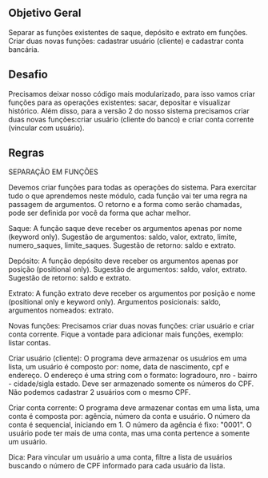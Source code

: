## Objetivo Geral

Separar as funções existentes de saque, depósito e extrato em funções. Criar duas novas funções: cadastrar usuário (cliente) e cadastrar conta bancária.

## Desafio

Precisamos deixar nosso código mais modularizado, para isso vamos criar funções para as operações existentes: sacar, depositar e visualizar histórico. Além disso, para a versão 2 do nosso sistema precisamos criar duas novas funções:criar usuário (cliente do banco) e criar conta corrente (vincular com usuário).

## Regras

SEPARAÇÃO EM FUNÇÕES

Devemos criar funções para todas as operações do sistema. Para exercitar tudo o que aprendemos neste módulo, cada função vai ter uma regra na passagem de argumentos. O retorno e a forma como serão chamadas, pode ser definida por você da forma que achar melhor.

Saque:
A função saque deve receber os argumentos apenas por nome (keyword only). Sugestão de argumentos: saldo, valor, extrato, limite, numero_saques, limite_saques. Sugestão de retorno: saldo e extrato.

Depósito:
A função depósito deve receber os argumentos apenas por posição (positional only). Sugestão de argumentos: saldo, valor, extrato. Sugestão de retorno: saldo e extrato.

Extrato:
A função extrato deve receber os argumentos por posição e nome (positional only e keyword only). Argumentos posicionais: saldo, argumentos nomeados: extrato.

Novas funções:
Precisamos criar duas novas funções: criar usuário e criar conta corrente. Fique a vontade para adicionar mais funções, exemplo: listar contas.

Criar usuário (cliente):
O programa deve armazenar os usuários em uma lista, um usuário é composto por: nome, data de nascimento, cpf e endereço. O endereço é uma string com o formato: logradouro, nro - bairro - cidade/sigla estado. Deve ser armazenado somente os números do CPF. Não podemos cadastrar 2 usuários com o mesmo CPF.

Criar conta corrente:
O programa deve armazenar contas em uma lista, uma conta é composta por: agência, número da conta e usuário. O número da conta é sequencial, iniciando em 1. O número da agência é fixo: "0001". O usuário pode ter mais de uma conta, mas uma conta pertence a somente um usuário.

Dica:
Para vincular um usuário a uma conta, filtre a lista de usuários buscando o número de CPF informado para cada usuário da lista.